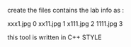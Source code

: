create the files contains the lab info as :

xxx1.jpg 0
xx11.jpg 1
x111.jpg 2
1111.jpg 3

this tool is written in C++ STYLE 
